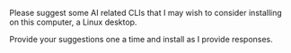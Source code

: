 Please suggest some AI related CLIs that I may wish to consider installing on this computer, a Linux desktop.

Provide your suggestions one a time and install as I provide responses.